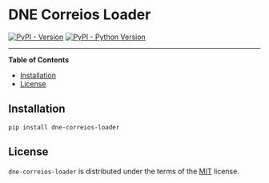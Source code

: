 # DNE Correios Loader

[![PyPI - Version](https://img.shields.io/pypi/v/dne-correios-loader.svg)](https://pypi.org/project/dne-correios-loader)
[![PyPI - Python Version](https://img.shields.io/pypi/pyversions/dne-correios-loader.svg)](https://pypi.org/project/dne-correios-loader)

-----

**Table of Contents**

- [Installation](#installation)
- [License](#license)

## Installation

```console
pip install dne-correios-loader
```

## License

`dne-correios-loader` is distributed under the terms of the [MIT](https://spdx.org/licenses/MIT.html) license.
